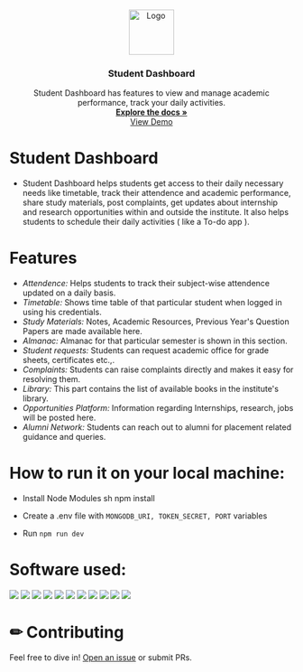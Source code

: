 
<!-- PROJECT LOGO -->
<br />
<p align="center">
  <a href="https://github.com/othneildrew/Best-README-Template">
    <img src="https://res.cloudinary.com/dpyeb9ref/image/upload/v1620300075/favicon_cyegqq.png" alt="Logo" width="80" height="80">
  </a>

  <h3 align="center">Student Dashboard </h3>
  
  <p align="center">
    Student Dashboard has features to view and manage academic performance, track your daily activities.
  <br>
    <a href="http://saisatwik.me/Student-Dashboard/"><strong>Explore the docs »</strong></a>
  <br>
    <a href="https://beneficent-sd.herokuapp.com/">View Demo</a>
  </p>
</p>


# Student Dashboard

* Student Dashboard helps students get access to their daily necessary needs like timetable, track their attendence and academic performance, share study materials, post complaints, get updates about internship and research opportunities within and outside the institute. It also helps students to schedule their daily activities ( like a To-do app ).

# Features

* *Attendence:* Helps students to track their subject-wise attendence updated on a daily basis.
* *Timetable:* Shows time table of that particular student when logged in using his credentials.
* *Study Materials:* Notes, Academic Resources, Previous Year's Question Papers are made available here.
* *Almanac:* Almanac for that particular semester is shown in this section.
* *Student requests:* Students can request academic office for grade sheets, certificates etc.,.
* *Complaints:* Students can raise complaints directly and makes it easy for resolving them.
* *Library:* This part contains the list of available books in the institute's library.
* *Opportunities Platform:* Information regarding Internships, research, jobs will be posted here.
* *Alumni Network:* Students can reach out to alumni for placement related guidance and queries.

# How to run it on your local machine:

* Install Node Modules
sh
  npm install
  

* Create a .env file with `MONGODB_URI, TOKEN_SECRET, PORT` variables

* Run `npm run dev`

# Software used:
<img src="https://img.shields.io/badge/GitHub-100000?style=for-the-badge&logo=github&logoColor=white" />   <img src="https://img.shields.io/badge/HTML-239120?style=for-the-badge&logo=html5&logoColor=white" />   <img src="https://img.shields.io/badge/CSS3-1572B6?style=for-the-badge&logo=css3&logoColor=white" />  <img src="https://img.shields.io/badge/JavaScript-F7DF1E?style=for-the-badge&logo=javascript&logoColor=black" />   <img src="https://img.shields.io/badge/MongoDB-4EA94B?style=for-the-badge&logo=mongodb&logoColor=white" />  <img src="https://img.shields.io/badge/Node.js-43853D?style=for-the-badge&logo=node.js&logoColor=white" />   <img src="https://img.shields.io/badge/npm-CB3837?style=for-the-badge&logo=npm&logoColor=white"/>
<img src="https://img.shields.io/badge/Express.js-000000?style=for-the-badge&logo=express&logoColor=white"/>  <img src="https://img.shields.io/badge/Bootstrap-563D7C?style=for-the-badge&logo=bootstrap&logoColor=white" />  <img src="https://img.shields.io/badge/jQuery-0769AD?style=for-the-badge&logo=jquery&logoColor=white" />  <img src="https://img.shields.io/badge/Heroku-430098?style=for-the-badge&logo=heroku&logoColor=white" />

# ✏ Contributing

Feel free to dive in! [Open an issue](https://github.com/saisatwik99/Student-Dashboard/issues/new) or submit PRs.

